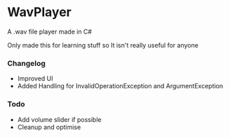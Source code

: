 # WavPlayer
A .wav file player made in C#

Only made this for learning stuff so It isn't really useful for anyone

### Changelog
- Improved UI
- Added Handling for InvalidOperationException and ArgumentException

### Todo
- Add volume slider if possible
- Cleanup and optimise
